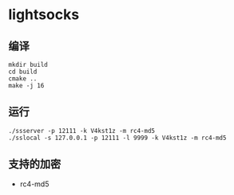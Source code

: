 # lightsocks

## 编译
```
mkdir build
cd build
cmake ..
make -j 16
```
## 运行
```
./ssserver -p 12111 -k V4kst1z -m rc4-md5
./sslocal -s 127.0.0.1 -p 12111 -l 9999 -k V4kst1z -m rc4-md5
```

## 支持的加密
* rc4-md5
